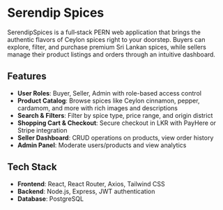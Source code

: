 # Serendip Spices

SerendipSpices is a full‑stack PERN web application that brings the authentic flavors of Ceylon spices right to your doorstep. Buyers can explore, filter, and purchase premium Sri Lankan spices, while sellers manage their product listings and orders through an intuitive dashboard.

## Features
* **User Roles**: Buyer, Seller, Admin with role-based access control
* **Product Catalog**: Browse spices like Ceylon cinnamon, pepper, cardamom, and more with rich images and descriptions
* **Search & Filters**: Filter by spice type, price range, and origin district
* **Shopping Cart & Checkout**: Secure checkout in LKR with PayHere or Stripe integration
* **Seller Dashboard**: CRUD operations on products, view order history
* **Admin Panel**: Moderate users/products and view analytics

## Tech Stack
* **Frontend**: React, React Router, Axios, Tailwind CSS
* **Backend**: Node.js, Express, JWT authentication
* **Database**: PostgreSQL